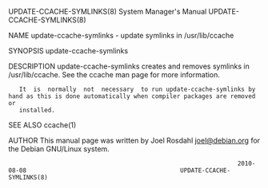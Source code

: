 UPDATE-CCACHE-SYMLINKS(8)                                     System Manager's Manual                                    UPDATE-CCACHE-SYMLINKS(8)

NAME
       update-ccache-symlinks - update symlinks in /usr/lib/ccache

SYNOPSIS
       update-ccache-symlinks

DESCRIPTION
       update-ccache-symlinks creates and removes symlinks in /usr/lib/ccache. See the ccache man page for more information.

       It  is  normally  not  necessary  to run update-ccache-symlinks by hand as this is done automatically when compiler packages are removed or
       installed.

SEE ALSO
       ccache(1)

AUTHOR
       This manual page was written by Joel Rosdahl <joel@debian.org> for the Debian GNU/Linux system.

                                                                    2010-08-08                                           UPDATE-CCACHE-SYMLINKS(8)
